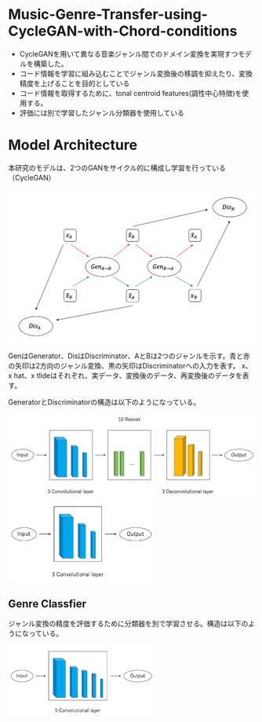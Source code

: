 # Music-Genre-Transfer-using-CycleGAN-with-Chord-conditions

- CycleGANを用いて異なる音楽ジャンル間でのドメイン変換を実現すつモデルを構築した。
- コード情報を学習に組み込むことでジャンル変換後の移調を抑えたり、変換精度を上げることを目的としている
- コード情報を取得するために、tonal centroid features(調性中心特徴)を使用する。
- 評価には別で学習したジャンル分類器を使用している

# Model Architecture

本研究のモデルは、2つのGANをサイクル的に構成し学習を行っている（CycleGAN）

<img src="imgs/model.png" width="700px"/>

GenはGenerator、DisはDiscriminator、AとBは2つのジャンルを示す。青と赤の矢印は2方向のジャンル変換、黒の矢印はDiscriminatorへの入力を表す。
x、x hat、x tlideはそれぞれ、実データ、変換後のデータ、再変換後のデータを表す。

GeneratorとDiscriminatorの構造は以下のようになっている。

<img src="imgs/gen.png" width="600px"/>
<img src="imgs/dis.png" width="300px"/>

## Genre Classfier

ジャンル変換の精度を評価するために分類器を別で学習させる。構造は以下のようになっている。

<img src="imgs/cla.png" width="300px"/>
